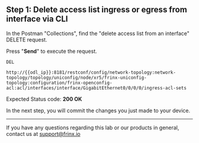 ## Step 1: Delete access list ingress or egress from interface via CLI

In the Postman "Collections", find the "delete access list from an interface" DELETE request.


Press "**Send**" to execute the request.

```
DEL

http://{{odl_ip}}:8181/restconf/config/network-topology:network-topology/topology/uniconfig/node/xr5/frinx-uniconfig-topology:configuration/frinx-openconfig-acl:acl/interfaces/interface/GigabitEthernet0/0/0/0/ingress-acl-sets
```

Expected Status code: **200 OK**

In the next step, you will commit the changes you just made to your device.

---
If you have any questions regarding this lab or our products in general, contact us at [support@frinx.io](mailto:support@frinx.io)